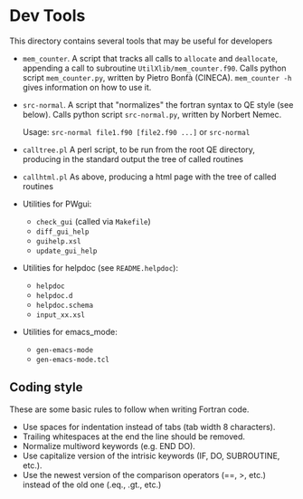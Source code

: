 # Dev Tools

This directory contains several tools that may be useful for developers

- `mem_counter`. A script that tracks all calls to `allocate` and `deallocate`,
   appending a call to subroutine `UtilXlib/mem_counter.f90`.
   Calls python script `mem_counter.py`, written by Pietro Bonfà (CINECA).
   `mem_counter -h` gives information on how to use it.
- `src-normal`. A script that "normalizes" the fortran syntax to QE style (see below).
   Calls python script `src-normal.py`, written by Norbert Nemec.

   Usage: `src-normal file1.f90 [file2.f90 ...]` or `src-normal`

- `calltree.pl`
   A perl script, to be run from the root QE directory, producing in the
   standard output the tree of called routines
- `callhtml.pl`
   As above, producing a html page with the tree of called routines
- Utilities for PWgui:
  * `check_gui` (called via `Makefile`)
  * `diff_gui_help`
  * `guihelp.xsl`
  * `update_gui_help`
- Utilities for helpdoc (see `README.helpdoc`):
  * `helpdoc`
  * `helpdoc.d`
  * `helpdoc.schema`
  * `input_xx.xsl`
- Utilities for emacs_mode:
  * `gen-emacs-mode`
  * `gen-emacs-mode.tcl`

## Coding style
These are some basic rules to follow when writing Fortran code.
* Use spaces for indentation instead of tabs (tab width 8 characters).
* Trailing whitespaces at the end the line should be removed.
* Normalize multiword keywords (e.g. END DO).
* Use capitalize version of the intrisic keywords (IF, DO, SUBROUTINE, etc.).
* Use the newest version of the comparison operators (==, >, etc.) instead of the old one (.eq., .gt., etc.)
